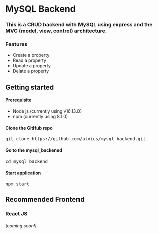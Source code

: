 # MySQL Backend

### This is a CRUD backend with MySQL using express and the MVC (model, view, control) architecture.

### Features

- Create a property
- Read a property
- Update a property
- Delate a property

## Getting started

#### Prerequisite

- Node js (currently using v16.13.0)
- npm (currently using 8.1.0)

#### Clone the GitHub repo

<pre>git clone https://github.com/alvics/mysql_backend.git</pre>

#### Go to the mysql_backened

<pre>cd mysql_backend</pre>

#### Start application

<pre>npm start</pre>

## Recommended Frontend

### React JS

###### (coming soon!)
